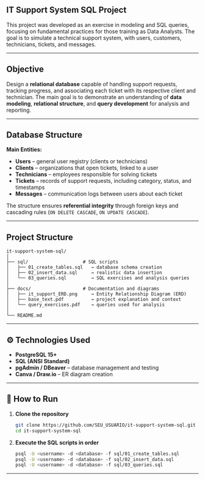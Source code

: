 ## IT Support System SQL Project

This project was developed as an exercise in modeling and SQL queries, focusing on fundamental practices for those training as Data Analysts.
The goal is to simulate a technical support system, with users, customers, technicians, tickets, and messages.

---

## Objective

Design a **relational database** capable of handling support requests, tracking progress, and associating each ticket with its respective client and technician.
The main goal is to demonstrate an understanding of **data modeling**, **relational structure**, and **query development** for analysis and reporting.

---

## Database Structure

**Main Entities:**

* **Users** – general user registry (clients or technicians)
* **Clients** – organizations that open tickets, linked to a user
* **Technicians** – employees responsible for solving tickets
* **Tickets** – records of support requests, including category, status, and timestamps
* **Messages** – communication logs between users about each ticket

The structure ensures **referential integrity** through foreign keys and cascading rules (`ON DELETE CASCADE`, `ON UPDATE CASCADE`).

---

## Project Structure

```
it-support-system-sql/
│
├── sql/                    # SQL scripts
│   ├── 01_create_tables.sql   → database schema creation
│   ├── 02_insert_data.sql     → realistic data insertion
│   └── 03_queries.sql         → SQL exercises and analysis queries
│
├── docs/                   # Documentation and diagrams
│   ├── it_support_ERD.png     → Entity Relationship Diagram (ERD)
│   ├── base_text.pdf          → project explanation and context
│   └── query_exercises.pdf    → queries used for analysis
│
└── README.md
```

---

## ⚙️ Technologies Used

* **PostgreSQL 15+**
* **SQL (ANSI Standard)**
* **pgAdmin / DBeaver** – database management and testing
* **Canva / Draw.io** – ER diagram creation

---

## 🚀 How to Run

1. **Clone the repository**

   ```bash
   git clone https://github.com/SEU_USUARIO/it-support-system-sql.git
   cd it-support-system-sql
   ```

2. **Execute the SQL scripts in order**

   ```bash
   psql -U <username> -d <database> -f sql/01_create_tables.sql
   psql -U <username> -d <database> -f sql/02_insert_data.sql
   psql -U <username> -d <database> -f sql/03_queries.sql
   ```

---
